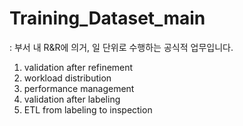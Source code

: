 # Training_Dataset_main
: 부서 내 R&R에 의거, 일 단위로 수행하는 공식적 업무입니다.
1. validation after refinement
2. workload distribution
3. performance management
4. validation after labeling
5. ETL from labeling to inspection
